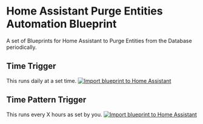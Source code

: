 # Home Assistant Purge Entities Automation Blueprint

A set of Blueprints for Home Assistant to Purge Entities from the Database periodically.

## Time Trigger
This runs daily at a set time.
[![Import blueprint to Home Assistant](https://my.home-assistant.io/badges/blueprint_import.svg)](https://my.home-assistant.io/redirect/blueprint_import/?blueprint_url=)

## Time Pattern Trigger
This runs every X hours as set by you.
[![Import blueprint to Home Assistant](https://my.home-assistant.io/badges/blueprint_import.svg)](https://my.home-assistant.io/redirect/blueprint_import/?blueprint_url=)

